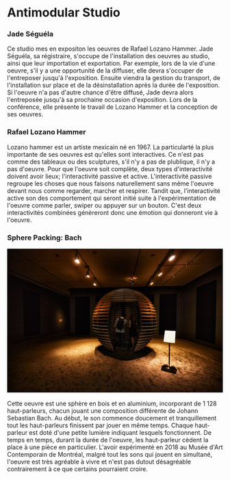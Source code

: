 # Antimodular Studio

### Jade Séguéla

Ce studio mes en expositon les oeuvres de  Rafael Lozano Hammer. Jade Séguéla, sa régistraire, s'occupe de l'installation des oeuvres au studio, ainsi que leur importation et exportation. Par exemple, lors de la vie d'une oeuvre, s'il y a une opportunité de la diffuser, elle devra s'occuper de l'entreposer jusqu'à l'exposition. Ensuite viendra la gestion du transport, de l'installation sur place et de la désinstallation après la durée de l'exposition. Si l'oeuvre n'a pas d'autre chance d'être diffusé, Jade devra alors l'entreposée jusqu'à sa prochaine occasion d'exposition. Lors de la conférence, elle présente le travail de Lozano Hammer et la conception de ses oeuvres.

### Rafael Lozano Hammer

Lozano hammer est un artiste mexicain né en 1967. La particularté la plus importante de ses oeuvres est qu'elles sont interactives. Ce n'est pas comme des tableaux ou des sculptures, s'il n'y a pas de plublique, il n'y a pas d'oeuvre. Pour que l'oeuvre soit complète, deux types d'interactivité doivent avoir lieux; l'interactivité passive et active. L'interactivité passive regroupe les choses que nous faisons naturellement sans même l'oeuvre devant nous comme regarder, marcher et respirer. Tandit que, l'interactivité active son des comportement qui seront initié suite à l'expérimentation de l'oeuvre comme parler, swiper ou appuyer sur un bouton. C'est deux interactivités combinées génèreront donc une émotion qui donneront vie à l'oeuvre.


### Sphere Packing: Bach

![photo](media/sphere.jpg)

Cette oeuvre est une sphère en bois et en aluminium, incorporant de 1 128 haut-parleurs, chacun jouant une composition différente de Johann Sebastian Bach. Au début, le son commence doucement et tranquillement tout les haut-parleurs finissent par jouer en même temps. Chaque haut-parleur est doté d'une petite lumière indiquant lesquels fonctionnent. De temps en temps, durant la durée de l'oeuvre, les haut-parleur cèdent la place à une pièce en particulier. L'avoir expérimenté en 2018 au Musée d'Art Contemporain de Montréal, malgré tout les sons qui jouent en simultané, l'oeuvre est très agréable à vivre et n'est pas dutout désagréable contrairement à ce que certains pourraient croire.
